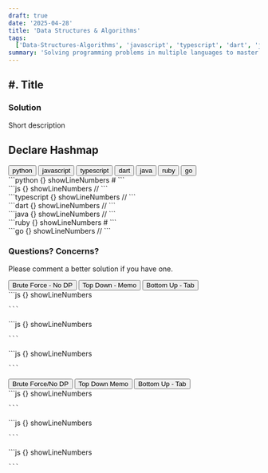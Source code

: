 ```yaml
---
draft: true
date: '2025-04-28'
title: 'Data Structures & Algorithms'
tags:
  ['Data-Structures-Algorithms', 'javascript', 'typescript', 'dart', 'java', 'python', 'Ruby', 'go']
summary: 'Solving programming problems in multiple languages to master syntax, data structures, and algorithms.'
---
```


## #. Title

### Solution

Short description

## Declare Hashmap

<div className="tab-group">
  <div className="tab">
    <button id="python" className="tablinks">python</button>
    <button id="js" className="tablinks">javascript</button>
    <button id="ts" className="tablinks">typescript</button>
    <button id="dart" className="tablinks">dart</button>
    <button id="java" className="tablinks">java</button>
    <button id="ruby" className="tablinks">ruby</button>
    <button id="go" className="tablinks">go</button>
  </div>

  <div id="python" className="tabcontent">
    ```python {} showLineNumbers
    #
    ```
  </div>

  <div id="js" className="tabcontent">
    ```js {} showLineNumbers
    //
    ```
  </div>

  <div id="ts" className="tabcontent">
    ```typescript {} showLineNumbers
    //
    ```
  </div>

  <div id="dart" className="tabcontent">
    ```dart {} showLineNumbers
    //
    ```
  </div>

  <div id="java" className="tabcontent">
    ```java {} showLineNumbers
    //
    ```
  </div>

  <div id="ruby" className="tabcontent">
    ```ruby {} showLineNumbers
    #
    ```
  </div>

  <div id="go" className="tabcontent">
    ```go {} showLineNumbers
    //
    ```
  </div>
</div>

### Questions? Concerns?

Please comment a better solution if you have one.

<div className="tab-group">
  <div className="tab">
    <button id="#1" className="tablinks">Brute Force - No DP</button>
    <button id="#2" className="tablinks">Top Down - Memo</button>
    <button id="#3" className="tablinks">Bottom Up - Tab</button>
  </div>

  <div id="#1" className="tabcontent">
    ```js {} showLineNumbers

    ```

  </div>

  <div id="#2" className="tabcontent">
    ```js {} showLineNumbers

    ```

  </div>
  <div id="#3" className="tabcontent">
    ```js {} showLineNumbers

    ```

  </div>
</div>

<div className="tab-group">
  <div className="tab">
    <button id="#1" className="tablinks">Brute Force/No DP</button>
    <button id="#2" className="tablinks">Top Down Memo</button>
    <button id="#3" className="tablinks">Bottom Up - Tab</button>
  </div>
  <div id="#1" className="tabcontent">
    ```js {} showLineNumbers

    ```

  </div>

  <div id="#2" className="tabcontent">
    ```js {} showLineNumbers

    ```

  </div>

  <div id="#3" className="tabcontent">
    ```js {} showLineNumbers

    ```

  </div>
</div>

